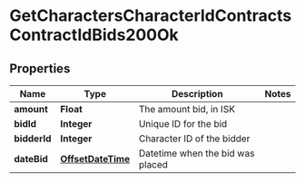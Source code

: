 
# GetCharactersCharacterIdContractsContractIdBids200Ok

## Properties
Name | Type | Description | Notes
------------ | ------------- | ------------- | -------------
**amount** | **Float** | The amount bid, in ISK | 
**bidId** | **Integer** | Unique ID for the bid | 
**bidderId** | **Integer** | Character ID of the bidder | 
**dateBid** | [**OffsetDateTime**](OffsetDateTime.md) | Datetime when the bid was placed | 



